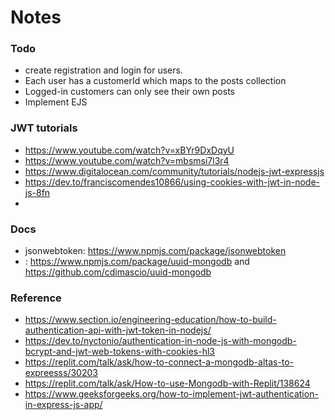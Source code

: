# Notes

### Todo

- create registration and login for users.
- Each user has a customerId which maps to the posts collection
- Logged-in customers can only see their own posts
- Implement EJS

### JWT tutorials
- https://www.youtube.com/watch?v=xBYr9DxDqyU
- https://www.youtube.com/watch?v=mbsmsi7l3r4
- https://www.digitalocean.com/community/tutorials/nodejs-jwt-expressjs
- https://dev.to/franciscomendes10866/using-cookies-with-jwt-in-node-js-8fn
- 
### Docs
- jsonwebtoken: https://www.npmjs.com/package/jsonwebtoken
- : https://www.npmjs.com/package/uuid-mongodb and https://github.com/cdimascio/uuid-mongodb
  
### Reference
- https://www.section.io/engineering-education/how-to-build-authentication-api-with-jwt-token-in-nodejs/
- https://dev.to/nyctonio/authentication-in-node-js-with-mongodb-bcrypt-and-jwt-web-tokens-with-cookies-hl3
- https://replit.com/talk/ask/how-to-connect-a-mongodb-altas-to-expreesss/30203
- https://replit.com/talk/ask/How-to-use-Mongodb-with-Replit/138624
- https://www.geeksforgeeks.org/how-to-implement-jwt-authentication-in-express-js-app/
